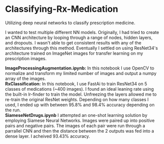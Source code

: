 # Classifying-Rx-Medication
Utilizing deep neural networks to classify prescription medicine.  

I wanted to test multiple different NN models. Originally, I had tried to create an CNN architecture by looping through a range of nodes, hidden layers, and dropouts. I wasn't able to get consistent results with any of the architectures through this method. Eventually I settled on using ResNet34's architecture trained on ImageNet images for transfer learning on my prescription images.  

**ImageProcessingAugmentation.ipynb:** In this notebook I use OpenCV to normalize and transform my limited number of images and output a numpy array of the images.  
**RxClassification:** In this notebook, I use FastAi to train ResNet34 on 5 classes of medications (~400 images). I found an ideal leaning rate using the built-in lr-finder to train the model. Unfreezing the layers allowed me to re-train the original ResNet weights. Depending on how many classes I used, I ended up with between 95.8% and 98.4% accuracy depending on the run.  
**SiameseNetDrugs.ipynb** I attempted an one-shot learning solution by employing Siamese Neural Networks. Images were paired up into positive pairs and negative pairs. The images of each pair were run through a parrallel CNN and then the distance between the 2 outputs was fed into a dense layer. I acheived 93.43% accuracy.
